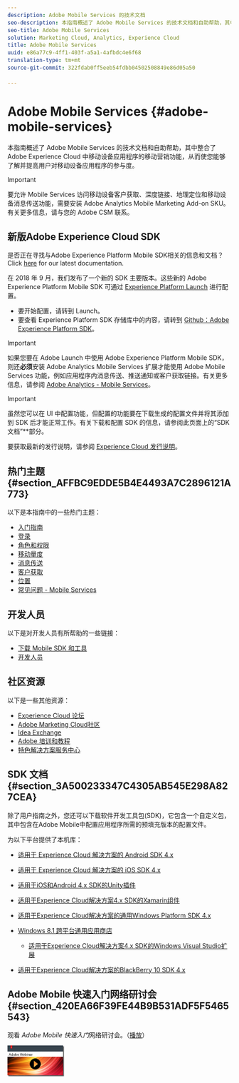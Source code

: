 ```yaml
---
description: Adobe Mobile Services 的技术文档
seo-description: 本指南概述了 Adobe Mobile Services 的技术文档和自助帮助，其中整合了 Adobe Experience Cloud 中移动设备应用程序的移动营销功能，从而使您能够了解并提高用户对移动设备应用程序的参与度。
seo-title: Adobe Mobile Services
solution: Marketing Cloud, Analytics, Experience Cloud
title: Adobe Mobile Services
uuid: e86a77c9-4ff1-403f-a5a1-4afbdc4e6f68
translation-type: tm+mt
source-git-commit: 322fdab0ff5eeb54fdbb04502508849e86d05a50

---
```



# Adobe Mobile Services {#adobe-mobile-services}

本指南概述了 Adobe Mobile Services 的技术文档和自助帮助，其中整合了 Adobe Experience Cloud 中移动设备应用程序的移动营销功能，从而使您能够了解并提高用户对移动设备应用程序的参与度。

>[!IMPORTANT]
>
>要允许 Mobile Services 访问移动设备客户获取、深度链接、地理定位和移动设备消息传送功能，需要安装 Adobe Analytics Mobile Marketing Add-on SKU。有关更多信息，请与您的 Adobe CSM 联系。

## 新版Adobe Experience Cloud SDK

是否正在寻找与Adobe Experience Platform Mobile SDK相关的信息和文档？ Click [here](https://aep-sdks.gitbook.io/docs/) for our latest documentation.

在 2018 年 9 月，我们发布了一个新的 SDK 主要版本。这些新的 Adobe Experience Platform Mobile SDK 可通过 [Experience Platform Launch](https://www.adobe.com/experience-platform/launch.html) 进行配置。

* 要开始配置，请转到 Launch。
* 要查看 Experience Platform SDK 存储库中的内容，请转到 [Github：Adobe Experience Platform SDK](https://github.com/Adobe-Marketing-Cloud/acp-sdks)。

>[!IMPORTANT]
>
> 如果您要在 Adobe Launch 中使用 Adobe Experience Platform Mobile SDK，则还&#x200B;**必须**&#x200B;安装 Adobe Analytics Mobile Services 扩展才能使用 Adobe Mobile Services 功能，例如应用程序内消息传送、推送通知或客户获取链接。有关更多信息，请参阅 [Adobe Analytics - Mobile Services](https://aep-sdks.gitbook.io/docs/using-mobile-extensions/adobe-analytics-mobile-services)。

>[!IMPORTANT]
>
>虽然您可以在 UI 中配置功能，但配置的功能要在下载生成的配置文件并将其添加到 SDK 后才能正常工作。有关下载和配置 SDK 的信息，请参阅此页面上的“SDK 文档”**&#x200B;部分。

要获取最新的发行说明，请参阅 [Experience Cloud 发行说明](https://docs.adobe.com/content/help/en/release-notes/experience-cloud/current.html)。

## 热门主题 {#section_AFFBC9EDDE5B4E4493A7C2896121A773}

以下是本指南中的一些热门主题：

* [入门指南](/help/using/gs/gs.md)
* [登录](/help/using/gs/gs-signin.md)
* [角色和权限](/help/using/gs/c-mob-roles-and-permissions.md)
* [移动量度](/help/using/gs/metrics/metrics.md)
* [消息传送](/help/using/in-app-messaging/in-app-messaging.md)
* [客户获取](/help/using/acquisition-main/acquisition-main.md)
* [位置](/help/using/location/c-location-overview.md)
* [常见问题 - Mobile Services](/help/using/faq-mobile.md)

## 开发人员

以下是对开发人员有所帮助的一些链接：

* [下载 Mobile SDK 和工具](/help/using/c-manage-app-settings/c-mob-confg-app/t-config-analytics/download-sdk.md)
* [开发人员](https://docs.adobe.com/content/help/en/analytics/implementation/home.html)

## 社区资源

以下是一些其他资源：

* [Experience Cloud 论坛](https://forums.adobe.com/community/experience-cloud)
* [Adobe Marketing Cloud社区](https://helpx.adobe.com/marketing-cloud.html?promoid=KAWSE)
* [Idea Exchange](https://forums.adobe.com/community/experience-cloud/analytics-cloud/analytics)
* [Adobe 培训和教程](https://helpx.adobe.com/learning.html?promoid=KAUDK)
* [特色解决方案服务中心](https://www.adobe.com/marketing-cloud.html)

## SDK 文档 {#section_3A500233347C4305AB545E298A827CEA}

除了用户指南之外，您还可以下载软件开发工具包(SDK)，它包含一个自定义包，其中包含在Adobe Mobile中配置应用程序所需的预填充版本的配置文件。

为以下平台提供了本机库：

* [适用于 Experience Cloud 解决方案的 Android SDK 4.x](/help/android/overview.md)
* [适用于 Experience Cloud 解决方案的 iOS SDK 4.x](/help/ios/overview.md)
* [适用于iOS和Android 4.x SDK的Unity插件](/help/unity/get-started.md)
* [适用于Experience Cloud解决方案4.x SDK的Xamarin组件](/help/xamarin/get-started.md)
* [适用于Experience Cloud解决方案的通用Windows Platform SDK 4.x](/help/universal-windows/overview.md)
* [Windows 8.1 跨平台通用应用商店](/help/windows-appstore/overview.md)

   * [适用于Experience Cloud解决方案4.x SDK的Windows Visual Studio扩展](/help/windows-appstore/extensions/win-vse-4x.md)

* [适用于Experience Cloud解决方案的BlackBerry 10 SDK 4.x](/help/blackberry/overview.md)

## Adobe Mobile 快速入门网络研讨会 {#section_420EA66F39FE44B9B531ADF5F5465543}

观看 *Adobe Mobile 快速入门*&#x200B;网络研讨会。（[播放](https://adobe.ly/PsxCFn)）

[  ![](assets/webinar.png) ](https://adobe.ly/PsxCFn)
